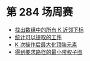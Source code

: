 # 第 284 场周赛

- [找出数组中的所有 K 近邻下标](../problemset/2200.find-all-k-distant-indices-in-an-array.md)
- [统计可以提取的工件](../problemset/2201.count-artifacts-that-can-be-extracted.md)
- [K 次操作后最大化顶端元素](../problemset/2202.maximize-the-topmost-element-after-k-moves.md)
- [得到要求路径的最小带权子图](../problemset/2203.minimum-weighted-subgraph-with-the-required-paths.md)
